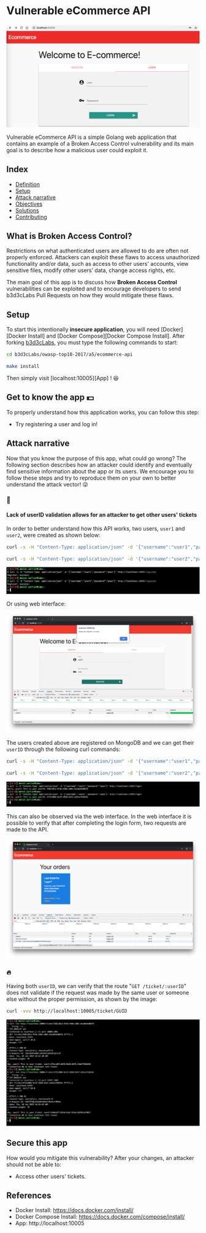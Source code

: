 # Vulnerable eCommerce API

<p align="center">
    <img src="images/a5-banner.png"/>
</p>

Vulnerable eCommerce API is a simple Golang web application that contains an example of a Broken Access Control vulnerability and its main goal is to describe how a malicious user could exploit it.

## Index

- [Definition](#what-is-broken-access-control)
- [Setup](#setup)
- [Attack narrative](#attack-narrative)
- [Objectives](#secure-this-app)
- [Solutions](#pr-solutions)
- [Contributing](#contributing)

## What is Broken Access Control?

Restrictions on what authenticated users are allowed to do are often not properly enforced. Attackers can exploit these flaws to access unauthorized functionality and/or data, such as access to other users' accounts, view sensitive files, modify other users’ data, change access rights, etc.

The main goal of this app is to discuss how **Broken Access Control** vulnerabilities can be exploited and to encourage developers to send b3d3cLabs Pull Requests on how they would mitigate these flaws.

## Setup

To start this intentionally **insecure application**, you will need [Docker][Docker Install] and [Docker Compose][Docker Compose Install]. After forking [b3d3cLabs](https://github.com/b3d3c/b3d3cLabs), you must type the following commands to start:

```sh
cd b3d3cLabs/owasp-top10-2017/a5/ecommerce-api
```

```sh
make install
```

Then simply visit [localhost:10005][App] ! 😆

## Get to know the app 💵

To properly understand how this application works, you can follow this step:

- Try registering a user and log in!

## Attack narrative

Now that you know the purpose of this app, what could go wrong? The following section describes how an attacker could identify and eventually find sensitive information about the app or its users. We encourage you to follow these steps and try to reproduce them on your own to better understand the attack vector! 😜

### 👀

#### Lack of userID validation allows for an attacker to get other users' tickets

In order to better understand how this API works, two users, `user1` and `user2`, were created as shown below: 

```sh
curl -s -H "Content-Type: application/json" -d '{"username":"user1","password":"pass"}' http://localhost:10005/register  
```
```sh
curl -s -H "Content-Type: application/json" -d '{"username":"user2","password":"pass"}' http://localhost:10005/register
```

<p align="center">
    <img src="images/attack0.png"/>
</p>


Or using web interface:

<p align="center">
    <img src="images/attack1.png"/>
</p>


The users created above are registered on MongoDB and we can get their `userID` through the following curl commands:

```sh
curl -s -H "Content-Type: application/json" -d '{"username":"user1","password":"pass"}' http://localhost:10005/login
```
```sh
curl -s -H "Content-Type: application/json" -d '{"username":"user2","password":"pass"}' http://localhost:10005/login
```

<p align="center">
    <img src="images/attack2.png"/>
</p>

This can also be observed via the web interface. In the web interface it is possible to verify that after completing the login form, two requests are made to the API.

<p align="center">
    <img src="images/attack3.png"/>
</p>

### 🔥

Having both `userID`, we can verify that the route "`GET /ticket/:userID`" does not validate if the request was made by the same user or someone else without the proper permission, as shown by the image:

```sh
curl -vvv http://localhost:10005/ticket/GUID
```

<p align="center">
    <img src="images/attack4.png"/>
</p>

## Secure this app

How would you mitigate this vulnerability? After your changes, an attacker should not be able to:

* Access other users' tickets.

## References

* Docker Install:  https://docs.docker.com/install/
* Docker Compose Install: https://docs.docker.com/compose/install/
* App: http://localhost:10005
